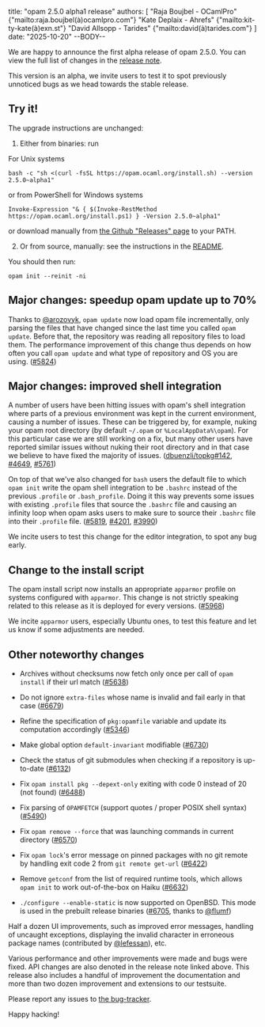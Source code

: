 title: "opam 2.5.0 alpha1 release"
authors: [
  "Raja Boujbel - OCamlPro" {"mailto:raja.boujbel(à)ocamlpro.com"}
  "Kate Deplaix - Ahrefs" {"mailto:kit-ty-kate(à)exn.st"}
  "David Allsopp - Tarides" {"mailto:david(à)tarides.com"}
]
date: "2025-10-20"
--BODY--

We are happy to announce the first alpha release of opam 2.5.0.
You can view the full list of changes in the
[release note](https://github.com/ocaml/opam/releases/tag/2.5.0-alpha1).

This version is an alpha, we invite users to test it to spot previously
unnoticed bugs as we head towards the stable release.

## Try it!

The upgrade instructions are unchanged:

1. Either from binaries: run

For Unix systems
```
bash -c "sh <(curl -fsSL https://opam.ocaml.org/install.sh) --version 2.5.0~alpha1"
```
or from PowerShell for Windows systems
```
Invoke-Expression "& { $(Invoke-RestMethod https://opam.ocaml.org/install.ps1) } -Version 2.5.0~alpha1"
```
or download manually from [the Github "Releases" page](https://github.com/ocaml/opam/releases/tag/2.5.0-alpha1) to your PATH.

2. Or from source, manually: see the instructions in the [README](https://github.com/ocaml/opam/tree/2.5.0-alpha1#compiling-this-repo).


You should then run:
```
opam init --reinit -ni
```


## Major changes: speedup opam update up to 70%

Thanks to [@arozovyk](https://github.com/arozovyk), `opam update` now load opam
file incrementally, only parsing the files that have changed since the last
time you called `opam update`. Before that, the repository was reading all
repository files to load them. The performance improvement of this change thus
depends on how often you call `opam update` and what type of repository and OS
you are using.
([#5824](https://github.com/ocaml/opam/issues/5824))

## Major changes: improved shell integration

A number of users have been hitting issues with opam's shell integration where
parts of a previous environment was kept in the current environment, causing a
number of issues.  These can be triggered by, for example, nuking your opam
root directory (by default `~/.opam` or `%LocalAppData%\opam`). For this
particular case we are still working on a fix, but many other users have
reported similar issues without nuking their root directory and in that case we
believe to have fixed the majority of issues.
([dbuenzli/topkg#142](https://github.com/dbuenzli/topkg/issues/142), [#4649](https://github.com/ocaml/opam/issues/4649), [#5761](https://github.com/ocaml/opam/issues/5761))

On top of that we've also changed for `bash` users the default file to which
`opam init` write the opam shell integration to be `.bashrc` instead of the
previous `.profile` or `.bash_profile`.  Doing it this way prevents some issues
with existing `.profile` files that source the `.bashrc` file and causing an
infinity loop when opam asks users to make sure to source their
`.bashrc` file into their `.profile` file.
([#5819](https://github.com/ocaml/opam/issues/5819), [#4201](https://github.com/ocaml/opam/issues/4201), [#3990](https://github.com/ocaml/opam/issues/3990))

We incite users to test this change for the editor integration, to spot any bug early.

## Change to the install script

The opam install script now installs an appropriate `apparmor` profile on
systems configured with `apparmor`.  This change is not strictly speaking
related to this release as it is deployed for every versions.
([#5968](https://github.com/ocaml/opam/issues/5968))

We incite `apparmor` users, especially Ubuntu ones, to test this feature and
let us know if some adjustments are needed.

## Other noteworthy changes

* Archives without checksums now fetch only once per call of `opam install` if their url match ([#5638](https://github.com/ocaml/opam/issues/5638))

* Do not ignore `extra-files` whose name is invalid and fail early in that case ([#6679](https://github.com/ocaml/opam/issues/6679))

* Refine the specification of `pkg:opamfile` variable and update its computation accordingly ([#5346](https://github.com/ocaml/opam/issues/5346))

* Make global option `default-invariant` modifiable ([#6730](https://github.com/ocaml/opam/issues/6730))

* Check the status of git submodules when checking if a repository is up-to-date ([#6132](https://github.com/ocaml/opam/issues/6132))

* Fix `opam install pkg --depext-only` exiting with code 0 instead of 20 (not found) ([#6488](https://github.com/ocaml/opam/issues/6488))

* Fix parsing of `OPAMFETCH` (support quotes / proper POSIX shell syntax) ([#5490](https://github.com/ocaml/opam/issues/5490))

* Fix `opam remove --force` that was launching commands in current directory ([#6570](https://github.com/ocaml/opam/issues/6570))

* Fix `opam lock`'s error message on pinned packages with no git remote by handling exit code 2 from `git remote get-url` ([#6422](https://github.com/ocaml/opam/issues/6422))

* Remove `getconf` from the list of required runtime tools, which allows `opam init` to work out-of-the-box on Haiku ([#6632](https://github.com/ocaml/opam/issues/6632))

* `./configure --enable-static` is now supported on OpenBSD. This mode is used in the prebuilt release binaries ([#6705](https://github.com/ocaml/opam/issues/6705), thanks to [@flumf](https://github.com/flumf))

Half a dozen UI improvements, such as improved error messages, handling of uncaught exceptions, displaying the invalid character in erroneous package names (contributed by [@lefessan](https://github.com/lefessan)), etc.


Various performance and other improvements were made and bugs were fixed.
API changes are also denoted in the release note linked above.
This release also includes a handful of improvement the documentation and more than two dozen improvement and extensions to our testsuite.


Please report any issues to [the bug-tracker](https://github.com/ocaml/opam/issues).

Happy hacking!
